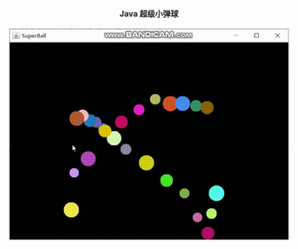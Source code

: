 #### <center>Java 超级小弹球</center>

![效果图](https://github.com/quanlu45/SuperBall/blob/master/%E6%95%88%E6%9E%9C%E5%9B%BE.gif)
